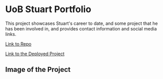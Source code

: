 # UoB Stuart Portfolio

This project showcases Stuart's career to date, and some project that he has been involved in, and provides contact information and social media links. 

<a href="https://github.com/ucstuart/uob-portfolio" title="Link to Repo" alt="Link to Repo">Link to Repo</a>

<a href="https://ucstuart.github.io/uob-portfolio/" title="Link to the Deployed Project" alt="Link to the Deployed Project">Link to the Deployed Project</a>

## Image of the Project

<a href="https://ucstuart.github.io/uob-portfolio/assetts/images/project.png" title="Project Image" alt="Project Image">


